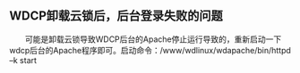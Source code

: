 ## WDCP卸载云锁后，后台登录失败的问题

&emsp;&emsp;可能是卸载云锁导致WDCP后台的Apache停止运行导致的，重新启动一下wdcp后台的Apache程序即可。启动命令：/www/wdlinux/wdapache/bin/httpd –k start